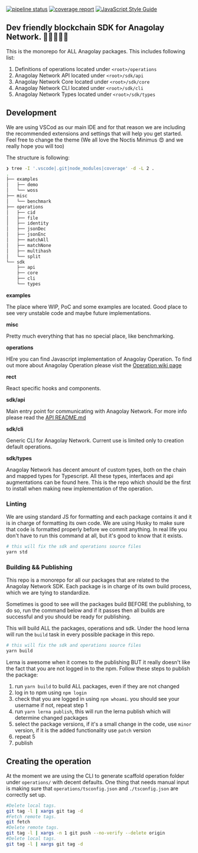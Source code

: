 [![pipeline status](https://gitlab.com/anagolay/network-js-sdk/badges/master/pipeline.svg)](https://gitlab.com/anagolay/network-js-sdk/-/commits/master) [![coverage report](https://gitlab.com/anagolay/network-js-sdk/badges/master/coverage.svg)](https://gitlab.com/anagolay/network-js-sdk/-/commits/master) [![JavaScript Style Guide](https://img.shields.io/badge/code_style-standard-brightgreen.svg)](https://standardjs.com)

## Dev friendly blockchain SDK for Anagolay Network. 👩‍💻🚀👨‍💻

This is the monorepo for ALL Anagolay packages. This includes following list:

1. Definitions of operations located under `<root>/operations`
2. Anagolay Network API located under `<root>/sdk/api`
3. Anagolay Network Core located under `<root>/sdk/core`
4. Anagolay Network CLI located under `<root>/sdk/cli`
5. Anagolay Network Types located under `<root>/sdk/types`

## Development

We are using VSCod as our main IDE and for that reason we are including the recommended extensions and settings that will help you get started. Feel free to change the theme (We all love the Noctis Minimus 😍 and we really hope you will too)

The structure is following:

```sh
❯ tree -I '.vscode|.git|node_modules|coverage' -d -L 2 .
.
├── examples
│   ├── demo
│   └── woss
├── misc
│   └── benchmark
├── operations
│   ├── cid
│   ├── file
│   ├── identity
│   ├── jsonDec
│   ├── jsonEnc
│   ├── matchAll
│   ├── matchNone
│   ├── multihash
│   └── split
└── sdk
    ├── api
    ├── core
    ├── cli
    └── types

```

**examples**

The place where WIP, PoC and some examples are located. Good place to see very unstable code and maybe future implementations.

**misc**

Pretty much everything that has no special place, like benchmarking.

**operations**

HEre you can find Javascript implementation of Anagolay Operation. To find out more about Anagolay Operation please visit the [Operation wiki page](https://anagolay.dev)

**rect**

React specific hooks and components.

**sdk/api**

Main entry point for communicating with Anagolay Network. For more info please read the [API README.md](./sdk/api/README.md)

**sdk/cli**

Generic CLI for Anagolay Network. Current use is limited only to creation default operations.

**sdk/types**

Anagolay Network has decent amount of custom types, both on the chain and mapped types for Typescript. All these types, interfaces and api augmentations can be found here. This is the repo which should be the first to install when making new implementation of the operation.

### Linting

We are using standard JS for formatting and each package contains it and it is in charge of formatting its own code. We are using Husky to make sure that code is formatted properly before we commit anything. In real life you don't have to run this command at all, but it's good to know that it exists.

```sh
# this will fix the sdk and operations source files
yarn std
```

### Building && Publishing

This repo is a monorepo for all our packages that are related to the Anagolay Network SDK. Each package is in charge of its own build process, which we are tying to standardize.

Sometimes is good to see will the packages build BEFORE the publishing, to do so, run the command below and if it passes then all builds are successful and you should be ready for publishing.

This will build ALL the packages, operations and sdk.
Under the hood lerna will run the `build` task in every possible package in this repo.

```sh
# this will fix the sdk and operations source files
yarn build
```

Lerna is awesome when it comes to the publishing BUT it really doesn't like the fact that you are not logged in to the npm. Follow these steps to publish the package:

1. run `yarn build` to build ALL packages, even if they are not changed
2. log in to npm using `npm login`
3. check that you are logged in using `npm whoami`. you should see your username if not, repeat step 1
4. run `yarn lerna publish`, this will run the lerna publish which will determine changed packages
5. select the package versions, if it's a small change in the code, use `minor` version, if it is the added functionality use `patch` version
6. repeat 5
7. publish

## Creating the operation

At the moment we are using the CLI to generate scaffold operation folder under `operations/` with decent defaults. One thing that needs manual input is making sure that `operations/tsconfig.json` and `./tsconfig.json` are correctly set up.

```sh
#Delete local tags.
git tag -l | xargs git tag -d
#Fetch remote tags.
git fetch
#Delete remote tags.
git tag -l | xargs -n 1 git push --no-verify --delete origin
#Delete local tags.
git tag -l | xargs git tag -d
```
